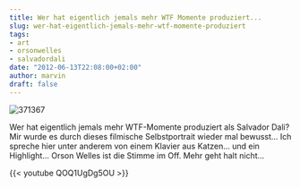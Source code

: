 ```yaml
---
title: Wer hat eigentlich jemals mehr WTF Momente produziert...
slug: wer-hat-eigentlich-jemals-mehr-wtf-momente-produziert
tags:
- art
- orsonwelles
- salvadordali
date: "2012-06-13T22:08:00+02:00"
author: marvin
draft: false
---
```

![371367](/images/371367.png)

Wer hat eigentlich jemals mehr WTF-Momente produziert als Salvador Dali?
Mir wurde es durch dieses filmische Selbstportrait wieder mal bewusst...
Ich spreche hier unter anderem von einem Klavier aus Katzen... und ein
Highlight... Orson Welles ist die Stimme im Off. Mehr geht halt nicht...

{{< youtube QOQ1UgDg5OU >}}